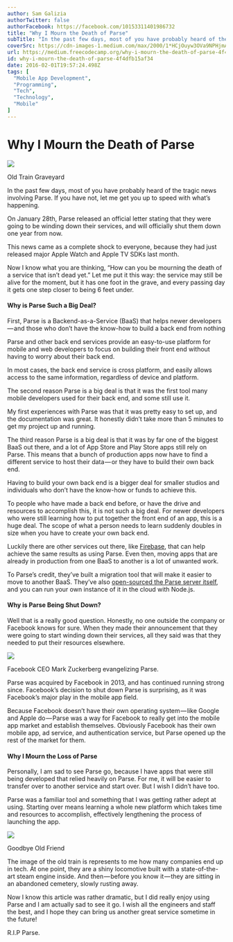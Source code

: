 ```yaml
---
author: Sam Galizia
authorTwitter: false
authorFacebook: https://facebook.com/10153311401986732
title: "Why I Mourn the Death of Parse"
subTitle: "In the past few days, most of you have probably heard of the tragic news involving Parse. If you have not, let me get you up to speed wit..."
coverSrc: https://cdn-images-1.medium.com/max/2000/1*HCjOuyw3OVa9NPHjmAXx6A.jpeg
url: https://medium.freecodecamp.org/why-i-mourn-the-death-of-parse-4f4dfb15af34
id: why-i-mourn-the-death-of-parse-4f4dfb15af34
date: 2016-02-01T19:57:24.498Z
tags: [
  "Mobile App Development",
  "Programming",
  "Tech",
  "Technology",
  "Mobile"
]
---
```

# Why I Mourn the Death of Parse







![](https://cdn-images-1.medium.com/max/2000/1*HCjOuyw3OVa9NPHjmAXx6A.jpeg)

Old Train Graveyard







In the past few days, most of you have probably heard of the tragic news involving Parse. If you have not, let me get you up to speed with what’s happening.

On January 28th, Parse released an official letter stating that they were going to be winding down their services, and will officially shut them down one year from now.

This news came as a complete shock to everyone, because they had just released major Apple Watch and Apple TV SDKs last month.

Now I know what you are thinking, “How can you be mourning the death of a service that isn’t dead yet.” Let me put it this way: the service may still be alive for the moment, but it has one foot in the grave, and every passing day it gets one step closer to being 6 feet under.

#### Why is Parse Such a Big Deal?

First, Parse is a Backend-as-a-Service (BaaS) that helps newer developers — and those who don’t have the know-how to build a back end from nothing

Parse and other back end services provide an easy-to-use platform for mobile and web developers to focus on building their front end without having to worry about their back end.

In most cases, the back end service is cross platform, and easily allows access to the same information, regardless of device and platform.

The second reason Parse is a big deal is that it was the first tool many mobile developers used for their back end, and some still use it.

My first experiences with Parse was that it was pretty easy to set up, and the documentation was great. It honestly didn’t take more than 5 minutes to get my project up and running.

The third reason Parse is a big deal is that it was by far one of the biggest BaaS out there, and a lot of App Store and Play Store apps still rely on Parse. This means that a bunch of production apps now have to find a different service to host their data — or they have to build their own back end.

Having to build your own back end is a bigger deal for smaller studios and individuals who don’t have the know-how or funds to achieve this.

To people who have made a back end before, or have the drive and resources to accomplish this, it is not such a big deal. For newer developers who were still learning how to put together the front end of an app, this is a huge deal. The scope of what a person needs to learn suddenly doubles in size when you have to create your own back end.

Luckily there are other services out there, like [Firebase](https://www.firebase.com/), that can help achieve the same results as using Parse. Even then, moving apps that are already in production from one BaaS to another is a lot of unwanted work.

To Parse’s credit, they’ve built a migration tool that will make it easier to move to another BaaS. They’ve also [open-sourced the Parse server itself](http://blog.parse.com/announcements/moving-on/), and you can run your own instance of it in the cloud with Node.js.

#### Why is Parse Being Shut Down?

Well that is a really good question. Honestly, no one outside the company or Facebook knows for sure. When they made their announcement that they were going to start winding down their services, all they said was that they needed to put their resources elsewhere.



![](https://cdn-images-1.medium.com/max/1600/1*K9E2rT64g9gJvigx2lJyOg.jpeg)

Facebook CEO Mark Zuckerberg evangelizing Parse.



Parse was acquired by Facebook in 2013, and has continued running strong since. Facebook’s decision to shut down Parse is surprising, as it was Facebook’s major play in the mobile app field.

Because Facebook doesn’t have their own operating system — like Google and Apple do — Parse was a way for Facebook to really get into the mobile app market and establish themselves. Obviously Facebook has their own mobile app, ad service, and authentication service, but Parse opened up the rest of the market for them.

#### Why I Mourn the Loss of Parse

Personally, I am sad to see Parse go, because I have apps that were still being developed that relied heavily on Parse. For me, it will be easier to transfer over to another service and start over. But I wish I didn’t have too.

Parse was a familiar tool and something that I was getting rather adept at using. Starting over means learning a whole new platform which takes time and resources to accomplish, effectively lengthening the process of launching the app.



![](https://cdn-images-1.medium.com/max/1600/1*5xNdx9xqxA09WBjpMEfRuw.jpeg)

Goodbye Old Friend



The image of the old train is represents to me how many companies end up in tech. At one point, they are a shiny locomotive built with a state-of-the-art steam engine inside. And then — before you know it — they are sitting in an abandoned cemetery, slowly rusting away.

Now I know this article was rather dramatic, but I did really enjoy using Parse and I am actually sad to see it go. I wish all the engineers and staff the best, and I hope they can bring us another great service sometime in the future!

R.I.P Parse.









